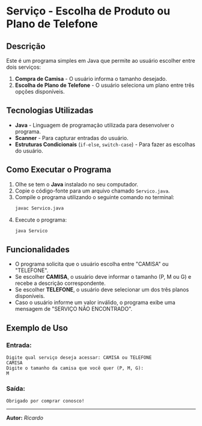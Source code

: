# Serviço - Escolha de Produto ou Plano de Telefone

## Descrição
Este é um programa simples em Java que permite ao usuário escolher entre dois serviços:
1. **Compra de Camisa** - O usuário informa o tamanho desejado.
2. **Escolha de Plano de Telefone** - O usuário seleciona um plano entre três opções disponíveis.

## Tecnologias Utilizadas
- **Java** - Linguagem de programação utilizada para desenvolver o programa.
- **Scanner** - Para capturar entradas do usuário.
- **Estruturas Condicionais** (`if-else`, `switch-case`) - Para fazer as escolhas do usuário.

## Como Executar o Programa
1. Olhe se tem o **Java** instalado no seu computador.
2. Copie o código-fonte para um arquivo chamado `Servico.java`.
3. Compile o programa utilizando o seguinte comando no terminal:
   ```bash
   javac Servico.java
   ```
4. Execute o programa:
   ```bash
   java Servico
   ```

## Funcionalidades
- O programa solicita que o usuário escolha entre "CAMISA" ou "TELEFONE".
- Se escolher **CAMISA**, o usuário deve informar o tamanho (P, M ou G) e recebe a descrição correspondente.
- Se escolher **TELEFONE**, o usuário deve selecionar um dos três planos disponíveis.
- Caso o usuário informe um valor inválido, o programa exibe uma mensagem de "SERVIÇO NÃO ENCONTRADO".

## Exemplo de Uso
### Entrada:
```
Digite qual serviço deseja acessar: CAMISA ou TELEFONE
CAMISA
Digite o tamanho da camisa que você quer (P, M, G):
M
```
### Saída:
```
Obrigado por comprar conosco!
```

---
**Autor:** *Ricardo*

